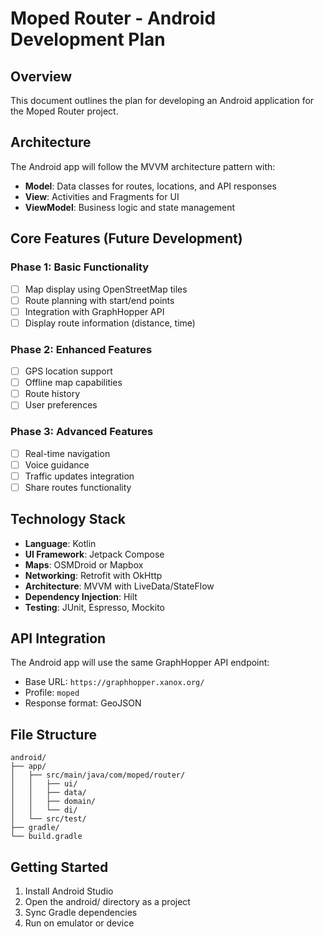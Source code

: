 # Moped Router - Android Development Plan

## Overview
This document outlines the plan for developing an Android application for the Moped Router project.

## Architecture
The Android app will follow the MVVM architecture pattern with:
- **Model**: Data classes for routes, locations, and API responses
- **View**: Activities and Fragments for UI
- **ViewModel**: Business logic and state management

## Core Features (Future Development)

### Phase 1: Basic Functionality
- [ ] Map display using OpenStreetMap tiles
- [ ] Route planning with start/end points
- [ ] Integration with GraphHopper API
- [ ] Display route information (distance, time)

### Phase 2: Enhanced Features
- [ ] GPS location support
- [ ] Offline map capabilities
- [ ] Route history
- [ ] User preferences

### Phase 3: Advanced Features
- [ ] Real-time navigation
- [ ] Voice guidance
- [ ] Traffic updates integration
- [ ] Share routes functionality

## Technology Stack
- **Language**: Kotlin
- **UI Framework**: Jetpack Compose
- **Maps**: OSMDroid or Mapbox
- **Networking**: Retrofit with OkHttp
- **Architecture**: MVVM with LiveData/StateFlow
- **Dependency Injection**: Hilt
- **Testing**: JUnit, Espresso, Mockito

## API Integration
The Android app will use the same GraphHopper API endpoint:
- Base URL: `https://graphhopper.xanox.org/`
- Profile: `moped`
- Response format: GeoJSON

## File Structure
```
android/
├── app/
│   ├── src/main/java/com/moped/router/
│   │   ├── ui/
│   │   ├── data/
│   │   ├── domain/
│   │   └── di/
│   └── src/test/
├── gradle/
└── build.gradle
```

## Getting Started
1. Install Android Studio
2. Open the android/ directory as a project
3. Sync Gradle dependencies
4. Run on emulator or device